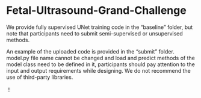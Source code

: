 # Fetal-Ultrasound-Grand-Challenge

We provide fully supervised UNet training code in the “baseline” folder, but note that participants need to submit semi-supervised or unsupervised methods.

An example of the uploaded code is provided in the “submit” folder. model.py file name cannot be changed and load and predict methods of the model class need to be defined in it, participants should pay attention to the input and output requirements while designing. We do not recommend the use of third-party libraries.

！[](https://github.com/maskoffs/Fetal-Ultrasound-Grand-Challenge/blob/main/1.png?raw=true)
